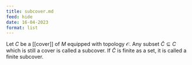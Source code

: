 ```yaml
---
title: subcover.md
feed: hide
date: 16-04-2023
format: list
---
```



Let $C$ be a [[cover]] of $M$ equipped with topology $\mathcal O$.
Any subset $\tilde{C}\subseteq C$ which is still a cover is called a subcover.
If $\tilde{C}$ is finite as a set, it is called a finite subcover.